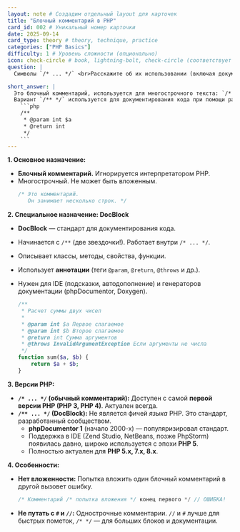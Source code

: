```yaml
---
layout: note # Создадим отдельный layout для карточек
title: "Блочный комментарий в PHP"
card_id: 002 # Уникальный номер карточки
date: 2025-09-14
card_type: theory # theory, technique, practice
categories: ["PHP Basics"]
difficulty: 1 # Уровень сложности (опционально)
icon: check-circle # book, lightning-bolt, check-circle (соответствует типу)
question: |
  Символы `/* ... */` <br>Расскажите об их использовании (включая документацию) и поддержке в версиях.

short_answer: |
  Это блочный комментарий, используется для многострочного текста: `/* Комментарий */`. Не поддерживает вложенность - вызовит ошибку.<br>
  Вариант `/** */` используется для документирования кода при помощи различных аннотации `@param` `@return` и др., но это не является фичей языка, а просто общепринятое соглашение.
    ```php
    /**
     * @param int $a
     * @return int
     */
    ```
---
```


**1. Основное назначение:**
*   **Блочный комментарий.** Игнорируется интерпретатором PHP.
*   Многострочный. Не может быть вложенным.
    ```php
    /* Это комментарий.
       Он занимает несколько строк. */
    ```

**2. Специальное назначение: DocBlock**
*   **DocBlock** — стандарт для документирования кода.
*   Начинается с `/**` (две звездочки!). Работает внутри `/* ... */`.
*   Описывает классы, методы, свойства, функции.
*   Использует **аннотации** (теги `@param`, `@return`, `@throws` и др.).
*   Нужен для IDE (подсказки, автодополнение) и генераторов документации (phpDocumentor, Doxygen).

    ```php
    /**
     * Расчет суммы двух чисел
     *
     * @param int $a Первое слагаемое
     * @param int $b Второе слагаемое
     * @return int Сумма аргументов
     * @throws InvalidArgumentException Если аргументы не числа
     */
    function sum($a, $b) {
        return $a + $b;
    }
    ```

**3. Версии PHP:**
*   **`/* ... */` (обычный комментарий):** Доступен с самой **первой версии PHP (PHP 3, PHP 4)**. Актуален всегда.
*   **`/** ... */` (DocBlock):** Не является фичей *языка* PHP. Это стандарт, разработанный сообществом.
    *   **phpDocumentor 1** (начало 2000-х) — популяризировал стандарт.
    *   Поддержка в IDE (Zend Studio, NetBeans, позже PhpStorm) появилась давно, широко используется с эпохи **PHP 5**.
    *   Полностью актуален для **PHP 5.х, 7.х, 8.х**.

**4. Особенности:**
*   **Нет вложенности:** Попытка вложить один блочный комментарий в другой вызовет ошибку.
    ```php
    /* Комментарий /* попытка вложения */ конец первого */ // ОШИБКА!
    ```
*   **Не путать с `#` и `//`:** Однострочные комментарии. `//` и `#` лучше для быстрых пометок, `/* */` — для больших блоков и документации.
